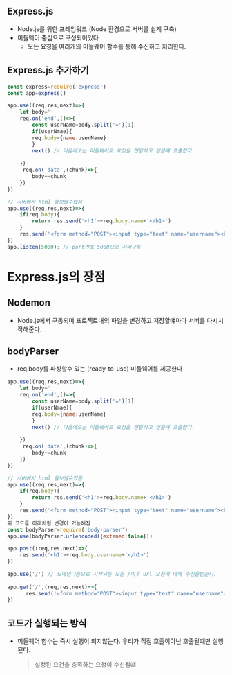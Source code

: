 ## Express.js 
- Node.js를 위한 프레임워크 (Node 환경으로 서버를 쉽게 구축)
- 미들웨어 중심으로 구성되어있다
  - 모든 요청을 여러개의 미들웨어 함수를 통해 수신하고 처리한다.



## Express.js 추가하기
~~~ js
const express=require('express')
const app=express()

app.use((req,res,next)=>{
    let body=''
    req.on('end',()=>{
        const userName=body.split('=')[1]
        if(userNmae){
        req.body={name:userName}
        }
        next() // 다음에오는 미들웨어로 요청을 전달하고 싶을떄 호출한다.
        
    })
     req.on('data',(chunk)=>{
        body+=chunk
    })
})

// 서버에서 html 을보낼수있음
app.use((req,res,next)=>{
    if(req.body){
        return res.send('<h1'>+req.body.name+'</h1>')   
    }
    res.send('<form method="POST"><input type="text" name="username"><button type="submit">제출</button></form>')
})
app.listen(5000); // port번호 5000으로 서버구동

~~~

# Express.js의 장점
## Nodemon
- Node.js에서 구동되며 프로젝트내의 파일을 변경하고 저장할떄마다 서버를 다시시작해준다.

## bodyParser
- req.body를 파싱할수 있는 (ready-to-use) 미들웨어를 제공한다
~~~ js
app.use((req,res,next)=>{
    let body=''
    req.on('end',()=>{
        const userName=body.split('=')[1]
        if(userNmae){
        req.body={name:userName}
        }
        next() // 다음에오는 미들웨어로 요청을 전달하고 싶을떄 호출한다.
        
    })
     req.on('data',(chunk)=>{
        body+=chunk
    })
})

// 서버에서 html 을보낼수있음
app.use((req,res,next)=>{
    if(req.body){
        return res.send('<h1'>+req.body.name+'</h1>')   
    }
    res.send('<form method="POST"><input type="text" name="username"><button type="submit">제출</button></form>')
})
위 코드를 아래처럼 변경이 가능해짐
const bodyParser=require('body-parser')
app.use(bodyParser.urlencoded({extened:false}))

app.post((req,res,next)=>{
    res.send('<h1'>+req.body.username+'</h1>')
})

app.use('/') // 도메인다음으로 시작되는 모든 /이후 url 요청에 대해 수신을받는다.
 
app.get('/',(req,res,next)=>{
      res.send('<form method="POST"><input type="text" name="username"><button type="submit">제출</button></form>')
})
~~~

## 코드가 실행되는 방식
- 미들웨어 함수는 즉시 실행이 되지않는다. 우리가 직접 호출이아닌 호출될떄만 실행된다.
  > 설정된 요건을 충족하는 요청이 수신될떄
